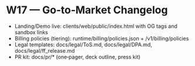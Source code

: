 # W17 — Go‑to‑Market Changelog

- Landing/Demo live: clients/web/public/index.html with OG tags and sandbox links
- Billing policies (tiering): runtime/billing/policies.json + /v1/billing/policies
- Legal templates: docs/legal/ToS.md, docs/legal/DPA.md, docs/legal/ff_release.md
- PR kit: docs/pr/* (one‑pager, deck outline, press kit)

